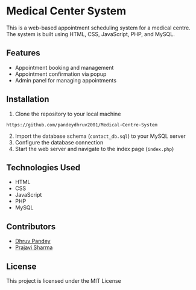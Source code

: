 

# Medical Center System

This is a web-based appointment scheduling system for a medical centre. The system is built using HTML, CSS, JavaScript, PHP, and MySQL.

## Features 

- Appointment booking and management
- Appointment confirmation via popup
- Admin panel for managing appointments

## Installation

1. Clone the repository to your local machine
``````````````
https://github.com/pandeydhruv2001/Medical-Centre-System
``````````````
2. Import the database schema (`contact_db.sql`) to your MySQL server
3. Configure the database connection 
4. Start the web server and navigate to the index page (`index.php`)

## Technologies Used

- HTML
- CSS
- JavaScript
- PHP
- MySQL

## Contributors

- [Dhruv Pandey](https://github.com/pandeydhruv2001)
- [Prajavi Sharma](https://github.com/prajaviS)

## License

This project is licensed under the MIT License
